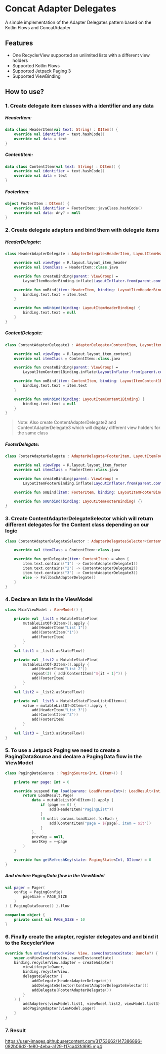 # Concat Adapter Delegates

A simple implementation of the Adapter Delegates pattern based on the Kotlin Flows and ConcatAdapter

## Features

- One RecyclerView supported an unlimited lists with a different view holders
- Supported Kotlin Flows
- Supported Jetpack Paging 3
- Supported ViewBinding

## How to use?

### 1. Create delegate item classes with a identifier and any data

##### HeaderItem:

```kotlin
data class HeaderItem(val text: String) : DItem() {
    override val identifier = text.hashCode()
    override val data = text
}
```

##### ContentItem:

```kotlin
data class ContentItem(val text: String) : DItem() {
    override val identifier = text.hashCode()
    override val data = text
}

```

##### FooterItem:

```kotlin
object FooterItem : DItem() {
    override val identifier = FooterItem::javaClass.hashCode()
    override val data: Any? = null
}

```

### 2. Create delegate adapters and bind them with delegate items

##### HeaderDelegate:

```kotlin
class HeaderAdapterDelegate : AdapterDelegate<HeaderItem, LayoutItemHeaderBinding>() {

    override val viewType = R.layout.layout_item_header
    override val itemClass = HeaderItem::class.java

    override fun createBinding(parent: ViewGroup) =
        LayoutItemHeaderBinding.inflate(LayoutInflater.from(parent.context), parent, false)

    override fun onBind(item: HeaderItem, binding: LayoutItemHeaderBinding, position: Int, payloads: List<Any>) {
        binding.text.text = item.text
    }

    override fun onUnbind(binding: LayoutItemHeaderBinding) {
        binding.text.text = null
    }
}
```

##### ContentDelegate:

```kotlin
class ContentAdapterDelegate1 : AdapterDelegate<ContentItem, LayoutItemContent1Binding>() {

    override val viewType = R.layout.layout_item_content1
    override val itemClass = ContentItem::class.java

    override fun createBinding(parent: ViewGroup) =
        LayoutItemContent1Binding.inflate(LayoutInflater.from(parent.context), parent, false)

    override fun onBind(item: ContentItem, binding: LayoutItemContent1Binding, position: Int, payloads: List<Any>) {
        binding.text.text = item.text
    }

    override fun onUnbind(binding: LayoutItemContent1Binding) {
        binding.text.text = null
    }
}
```

> Note: Also create ContentAdapterDelegate2 and ContentAdapterDelegate3 which will display different view holders for the same class

##### FooterDelegate:

```kotlin
class FooterAdapterDelegate : AdapterDelegate<FooterItem, LayoutItemFooterBinding>() {

    override val viewType = R.layout.layout_item_footer
    override val itemClass = FooterItem::class.java

    override fun createBinding(parent: ViewGroup) =
        LayoutItemFooterBinding.inflate(LayoutInflater.from(parent.context), parent, false)

    override fun onBind(item: FooterItem, binding: LayoutItemFooterBinding, position: Int, payloads: List<Any>) {}

    override fun onUnbind(binding: LayoutItemFooterBinding) {}
}
```

### 3. Create ContentAdapterDelegateSelector which will return different delegates for the Content class depending on our logic

```kotlin
class ContentAdapterDelegateSelector : AdapterDelegatesSelector<ContentItem>() {

    override val itemClass = ContentItem::class.java

    override fun getDelegate(item: ContentItem) = when {
        item.text.contains("1") -> ContentAdapterDelegate1()
        item.text.contains("2") -> ContentAdapterDelegate2()
        item.text.contains("3") -> ContentAdapterDelegate3()
        else -> FallbackAdapterDelegate()
    }
}
```

### 4. Declare an lists in the ViewModel

```kotlin
class MainViewModel : ViewModel() {

    private val _list1 = MutableStateFlow(
        mutableListOf<DItem>().apply {
            add(HeaderItem("List 1"))
            add(ContentItem("1"))
            add(FooterItem)
        }
    )
    val list1 = _list1.asStateFlow()

    private val _list2 = MutableStateFlow(
        mutableListOf<DItem>().apply {
            add(HeaderItem("List 2"))
            repeat(3) { add(ContentItem("${it + 1}")) }
            add(FooterItem)
        }
    )
    val list2 = _list2.asStateFlow()

    private val _list3 = MutableStateFlow<List<DItem>>(
        value = mutableListOf<DItem>().apply {
            add(HeaderItem("List 3"))
            add(ContentItem("3"))
            add(FooterItem)
        }
    )
    val list3 = _list3.asStateFlow()
}
```

### 5. To use a Jetpack Paging we need to create a PagingDataSource and declare a PagingData flow in the ViewModel

```kotlin
class PagingDataSource : PagingSource<Int, DItem>() {

    private var page: Int = 0

    override suspend fun load(params: LoadParams<Int>): LoadResult<Int, DItem> {
        return LoadResult.Page(
            data = mutableListOf<DItem>().apply {
                if (page == 0) {
                    add(HeaderItem("PagingList"))
                }
                (0 until params.loadSize).forEach {
                    add(ContentItem("page = ${page}, item = $it"))
                }
            },
            prevKey = null,
            nextKey = ++page
        )
    }

    override fun getRefreshKey(state: PagingState<Int, DItem>) = 0
}
```

##### And declare PagingData flow in the ViewModel

```kotlin
val pager = Pager(
    config = PagingConfig(
        pageSize = PAGE_SIZE
    )
) { PagingDataSource() }.flow

companion object {
    private const val PAGE_SIZE = 10
}
```

### 6. Finally create the adapter, register delegates and and bind it to the RecyclerView

```kotlin
override fun onViewCreated(view: View, savedInstanceState: Bundle?) {
    super.onViewCreated(view, savedInstanceState)
    binding.recyclerView.adapter = createAdapter(
        viewLifecycleOwner,
        binding.recyclerView,
        delegateSelector {
            addDelegate(HeaderAdapterDelegate())
            addDelegateSelector(ContentAdapterDelegateSelector())
            addDelegate(FooterAdapterDelegate())
        }
    ) {
        addAdapters(viewModel.list1, viewModel.list2, viewModel.list3)
        addPagingAdapter(viewModel.pager)
    }
}
```

### 7. Result

https://user-images.githubusercontent.com/31753662/147386896-082b06d2-fe80-4eba-a129-f17ca43fd695.mp4


